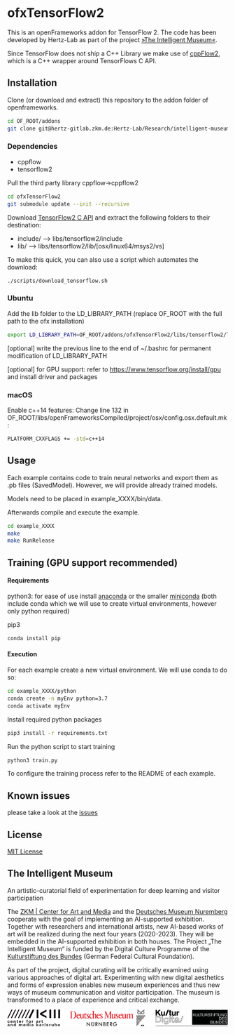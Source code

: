 # ofxTensorFlow2

This is an openFrameworks addon for TensorFlow 2.
The code has been developed by Hertz-Lab as part of the project [»The Intelligent Museum«](#the-intelligent-museum).

 Since TensorFlow does not ship a C++ Library we make use of [cppFlow2](https://github.com/serizba/cppflow/tree/cppflow2), which is a C++ wrapper around TensorFlows C API.


## Installation

Clone (or download and extract) this repository to the addon folder of openframeworks.
```bash
cd OF_ROOT/addons
git clone git@hertz-gitlab.zkm.de:Hertz-Lab/Research/intelligent-museum/ofxTensorFlow2.git
```

### Dependencies

* cppflow
* tensorflow2

Pull the third party library cppflow->cppflow2
```bash
cd ofxTensorFlow2
git submodule update --init --recursive
```

Download [TensorFlow2 C API](https://www.tensorflow.org/install/lang_c) and extract the following folders to their destination:
  - include/ --> libs/tensorflow2/include
  - lib/ --> libs/tensorflow2/lib/[osx/linux64/msys2/vs]

To make this quick, you can also use a script which automates the download:

    ./scripts/download_tensorflow.sh

### Ubuntu
Add the lib folder to the LD_LIBRARY_PATH (replace OF_ROOT with the full path to the ofx installation)
```bash
export LD_LIBRARY_PATH=OF_ROOT/addons/ofxTensorFlow2/libs/tensorflow2/lib/linux64/:$LD_LIBRARY_PATH
```
[optional] write the previous line to the end of ~/.bashrc for permanent modification of LD_LIBRARY_PATH

[optional] for GPU support: refer to https://www.tensorflow.org/install/gpu and install driver and packages

### macOS
Enable c++14 features: Change line 132 in OF_ROOT/libs/openFrameworksCompiled/project/osx/config.osx.default.mk:
```bash
PLATFORM_CXXFLAGS += -std=c++14
```


## Usage
Each example contains code to train neural networks and export them as .pb files (SavedModel). However, we will provide already trained models.

Models need to be placed in example_XXXX/bin/data.

Afterwards compile and execute the example.
```bash
cd example_XXXX
make
make RunRelease
```


## Training (GPU support recommended)
#### Requirements
python3: for ease of use install [anaconda](https://docs.anaconda.com/anaconda/install/) or the smaller [miniconda](https://docs.conda.io/en/latest/miniconda.html) (both include conda which we will use to create virtual environments, however only python required)

pip3
```bash
conda install pip
```

#### Execution
For each example create a new virtual environment. We will use conda to do so:
```bash
cd example_XXXX/python
conda create -n myEnv python=3.7
conda activate myEnv
```
Install required python packages
```bash
pip3 install -r requirements.txt
```
Run the python script to start training
```bash
python3 train.py
```
To configure the training process refer to the README of each example.


## Known issues
please take a look at the [issues](https://hertz-gitlab.zkm.de/Hertz-Lab/Research/intelligent-museum/ofxTensorFlow2/-/issues?scope=all&utf8=%E2%9C%93&state=all)


## License
[MIT License](https://en.wikipedia.org/wiki/MIT_License)


## The Intelligent Museum
An artistic-curatorial field of experimentation for deep learning and visitor participation

The [ZKM | Center for Art and Media](https://zkm.de/en) and the [Deutsches Museum Nuremberg](https://www.deutsches-museum.de/en/nuernberg/information/) cooperate with the goal of implementing an AI-supported exhibition. Together with researchers and international artists, new AI-based works of art will be realized during the next four years (2020-2023).  They will be embedded in the AI-supported exhibition in both houses. The Project „The Intelligent Museum“ is funded by the Digital Culture Programme of the [Kulturstiftung des Bundes](https://www.kulturstiftung-des-bundes.de/en) (German Federal Cultural Foundation).

As part of the project, digital curating will be critically examined using various approaches of digital art. Experimenting with new digital aesthetics and forms of expression enables new museum experiences and thus new ways of museum communication and visitor participation. The museum is transformed to a place of experience and critical exchange.

![Logo](media/Logo_ZKM_DMN_KSB.png)
